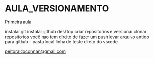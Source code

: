# AULA_VERSIONAMENTO
 Primeira aula

 instalar git
 instalar github desktop
 criar repositorios e versionar
 clonar repositorios você nao tem direito de fazer um push
 levar arquivo antigo para github - pasta local
 linha de teste direto do vscode







peitoraldoconnan@gmail.com
